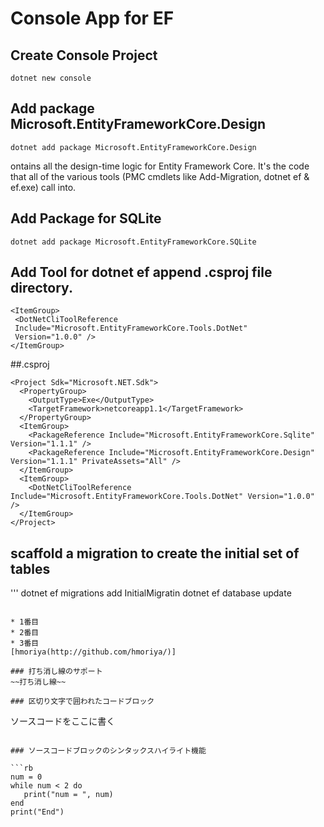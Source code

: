 # Console App for EF

## Create Console Project
```
dotnet new console
```



## Add package Microsoft.EntityFrameworkCore.Design

```
dotnet add package Microsoft.EntityFrameworkCore.Design
```
ontains all the design-time logic for Entity Framework Core. It's the code that all of the various tools (PMC cmdlets like Add-Migration, dotnet ef & ef.exe) call into.

## Add Package for SQLite
```
dotnet add package Microsoft.EntityFrameworkCore.SQLite
```
## Add Tool for dotnet ef append .csproj file directory.

```
<ItemGroup>
 <DotNetCliToolReference
 Include="Microsoft.EntityFrameworkCore.Tools.DotNet"
 Version="1.0.0" />
</ItemGroup>
```

##.csproj

```
<Project Sdk="Microsoft.NET.Sdk">
  <PropertyGroup>
    <OutputType>Exe</OutputType>
    <TargetFramework>netcoreapp1.1</TargetFramework>
  </PropertyGroup>
  <ItemGroup>
    <PackageReference Include="Microsoft.EntityFrameworkCore.Sqlite" Version="1.1.1" />
    <PackageReference Include="Microsoft.EntityFrameworkCore.Design" Version="1.1.1" PrivateAssets="All" />
  </ItemGroup>
  <ItemGroup>
    <DotNetCliToolReference Include="Microsoft.EntityFrameworkCore.Tools.DotNet" Version="1.0.0" />
  </ItemGroup>
</Project>
```

## scaffold a migration to create the initial set of tables
'''
dotnet ef migrations add InitialMigratin
dotnet ef database update
```

* 1番目
* 2番目
* 3番目
[hmoriya(http://github.com/hmoriya/)]

### 打ち消し線のサポート
~~打ち消し線~~

### 区切り文字で囲われたコードブロック

```
ソースコードをここに書く
```

### ソースコードブロックのシンタックスハイライト機能

```rb
num = 0
while num < 2 do
   print("num = ", num)
end
print("End")
```
